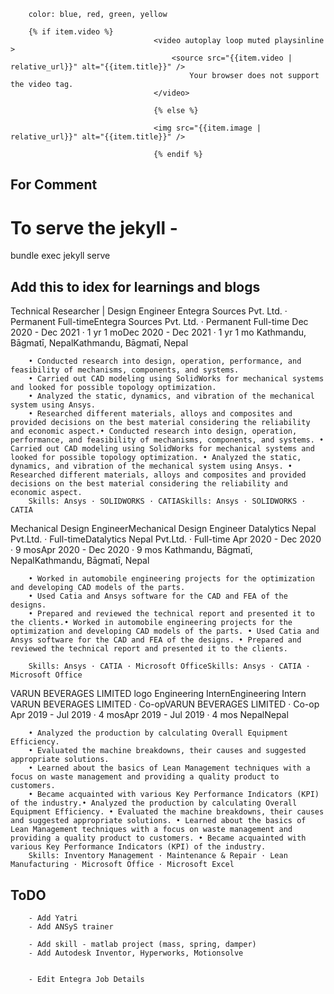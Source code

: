 

        color: blue, red, green, yellow

        {% if item.video %}    
                                    <video autoplay loop muted playsinline >
                                        <source src="{{item.video | relative_url}}" alt="{{item.title}}" />
                                            Your browser does not support the video tag.
                                    </video>

                                    {% else %}

                                    <img src="{{item.image | relative_url}}" alt="{{item.title}}" />

                                    {% endif %}

## For Comment 

<!-- {% if site.disqus %} {% include disqus.html %} {% endif %}  -->

<!-- <button class="Show">Show</button>
<button class="Hide">Hide</button>
<div id="hideShow">This is the content</div> -->



#  To serve the jekyll -
bundle exec jekyll serve



## Add this to idex for learnings and blogs

<!-- {% include learnings.html %} -->

<!-- <div>
    <div class="text-center .py-sm-4">
        <a href="{{'/learnings/' | relative_url }}" class="btn btn-primary">View more </a>
    </div>
</div> -->


<!-- {% include blogs.html %} -->

<!-- <div>
    <div class="text-center .py-sm-4">
        <a href="{{'/blog/' | relative_url }}" class="btn btn-primary">View more </a>
    </div>
</div> -->

Technical Researcher | Design Engineer
Entegra Sources Pvt. Ltd. · Permanent Full-timeEntegra Sources Pvt. Ltd. · Permanent Full-time Dec 2020 - Dec 2021 · 1 yr 1 moDec 2020 - Dec 2021 · 1 yr 1 mo Kathmandu, Bāgmatī, NepalKathmandu, Bāgmatī, Nepal

        • Conducted research into design, operation, performance, and feasibility of mechanisms, components, and systems.
        • Carried out CAD modeling using SolidWorks for mechanical systems and looked for possible topology optimization. 
        • Analyzed the static, dynamics, and vibration of the mechanical system using Ansys.
        • Researched different materials, alloys and composites and provided decisions on the best material considering the reliability and economic aspect.• Conducted research into design, operation, performance, and feasibility of mechanisms, components, and systems. • Carried out CAD modeling using SolidWorks for mechanical systems and looked for possible topology optimization. • Analyzed the static, dynamics, and vibration of the mechanical system using Ansys. • Researched different materials, alloys and composites and provided decisions on the best material considering the reliability and economic aspect.
        Skills: Ansys · SOLIDWORKS · CATIASkills: Ansys · SOLIDWORKS · CATIA

Mechanical Design EngineerMechanical Design Engineer
Datalytics Nepal Pvt.Ltd. · Full-timeDatalytics Nepal Pvt.Ltd. · Full-time Apr 2020 - Dec 2020 · 9 mosApr 2020 - Dec 2020 · 9 mos Kathmandu, Bāgmatī, NepalKathmandu, Bāgmatī, Nepal

        • Worked in automobile engineering projects for the optimization and developing CAD models of the parts. 
        • Used Catia and Ansys software for the CAD and FEA of the designs. 
        • Prepared and reviewed the technical report and presented it to the clients.• Worked in automobile engineering projects for the optimization and developing CAD models of the parts. • Used Catia and Ansys software for the CAD and FEA of the designs. • Prepared and reviewed the technical report and presented it to the clients. 

        Skills: Ansys · CATIA · Microsoft OfficeSkills: Ansys · CATIA · Microsoft Office

VARUN BEVERAGES LIMITED logo
Engineering InternEngineering Intern
VARUN BEVERAGES LIMITED · Co-opVARUN BEVERAGES LIMITED · Co-op Apr 2019 - Jul 2019 · 4 mosApr 2019 - Jul 2019 · 4 mos NepalNepal

        • Analyzed the production by calculating Overall Equipment Efficiency. 
        • Evaluated the machine breakdowns, their causes and suggested appropriate solutions. 
        • Learned about the basics of Lean Management techniques with a focus on waste management and providing a quality product to customers. 
        • Became acquainted with various Key Performance Indicators (KPI) of the industry.• Analyzed the production by calculating Overall Equipment Efficiency. • Evaluated the machine breakdowns, their causes and suggested appropriate solutions. • Learned about the basics of Lean Management techniques with a focus on waste management and providing a quality product to customers. • Became acquainted with various Key Performance Indicators (KPI) of the industry.
        Skills: Inventory Management · Maintenance & Repair · Lean Manufacturing · Microsoft Office · Microsoft Excel




## ToDO

        - Add Yatri
        - Add ANSyS trainer

        - Add skill - matlab project (mass, spring, damper)
        - Add Autodesk Inventor, Hyperworks, Motionsolve


        - Edit Entegra Job Details